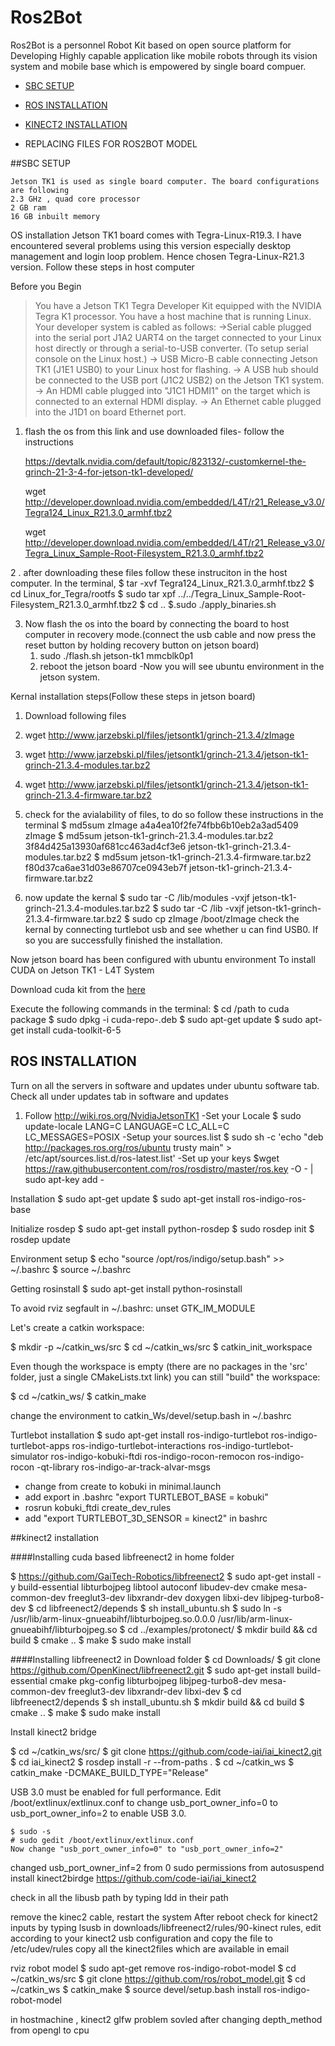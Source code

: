 # Ros2Bot 

Ros2Bot is a personnel Robot Kit based on open source platform for Developing Highly capable application like mobile robots through its vision system and mobile base which is empowered by single board compuer.

- [SBC SETUP](#sbc-setup)

- [ROS INSTALLATION](#ros-installation)

- [KINECT2 INSTALLATION](#kinect2-installation)

- REPLACING FILES FOR ROS2BOT MODEL

##SBC SETUP

	Jetson TK1 is used as single board computer. The board configurations are following
	2.3 GHz , quad core processor
	2 GB ram
	16 GB inbuilt memory

OS installation
	Jetson TK1 board comes with Tegra-Linux-R19.3. I have encountered several problems using this version especially desktop management and login loop problem. Hence chosen Tegra-Linux-R21.3 version.
Follow these steps in host computer


Before you Begin
> You have a Jetson TK1 Tegra Developer Kit equipped with the NVIDIA Tegra K1 processor.
> You have a host machine that is running Linux.
> Your developer system is cabled as follows:
	->Serial cable plugged into the serial port J1A2 UART4 on the target connected to your Linux host directly or through a serial-to-USB converter. (To setup serial console on the Linux host.)
	-> USB Micro-B cable connecting Jetson TK1 (J1E1 USB0) to your Linux host for flashing.
	-> A USB hub should be connected to the USB port (J1C2 USB2) on the Jetson TK1 system.
	-> An HDMI cable plugged into "J1C1 HDMI1" on the target which is connected to an external HDMI display.
	-> An Ethernet cable plugged into the J1D1 on board Ethernet port.


1. flash the os from this link and use downloaded files- follow the instructions

   https://devtalk.nvidia.com/default/topic/823132/-customkernel-the-grinch-21-3-4-for-jetson-tk1-developed/

   wget http://developer.download.nvidia.com/embedded/L4T/r21_Release_v3.0/Tegra124_Linux_R21.3.0_armhf.tbz2

   wget http://developer.download.nvidia.com/embedded/L4T/r21_Release_v3.0/Tegra_Linux_Sample-Root-Filesystem_R21.3.0_armhf.tbz2

2 . after downloading these files follow these instruciton in the host computer. In the terminal,
	$ tar -xvf Tegra124_Linux_R21.3.0_armhf.tbz2
	$ cd Linux_for_Tegra/rootfs
	$ sudo tar xpf ../../Tegra_Linux_Sample-Root-Filesystem_R21.3.0_armhf.tbz2
	$ cd ..
	$.sudo ./apply_binaries.sh

3. Now flash the os into the board by connecting the board to host computer in recovery mode.(connect the usb cable and now press the reset button by holding recovery button on jetson board)
	1. sudo ./flash.sh jetson-tk1 mmcblk0p1
	2. reboot the jetson board 
-Now you will see ubuntu environment in the jetson system.

Kernal installation steps(Follow these steps in jetson board)
1. Download following files
  1. wget http://www.jarzebski.pl/files/jetsontk1/grinch-21.3.4/zImage
  2. wget http://www.jarzebski.pl/files/jetsontk1/grinch-21.3.4/jetson-tk1-grinch-21.3.4-modules.tar.bz2
  3. wget http://www.jarzebski.pl/files/jetsontk1/grinch-21.3.4/jetson-tk1-grinch-21.3.4-firmware.tar.bz2
  
2. check for the avialability of files, to do so follow these instructions in the terminal
	$ md5sum zImage 
  	a4a4ea10f2fe74fbb6b10eb2a3ad5409  zImage
	$ md5sum jetson-tk1-grinch-21.3.4-modules.tar.bz2 
 	  3f84d425a13930af681cc463ad4cf3e6  jetson-tk1-grinch-21.3.4-modules.tar.bz2
	$ md5sum jetson-tk1-grinch-21.3.4-firmware.tar.bz2
 	  f80d37ca6ae31d03e86707ce0943eb7f  jetson-tk1-grinch-21.3.4-firmware.tar.bz2


3. now update the kernal
	$ sudo tar -C /lib/modules -vxjf jetson-tk1-grinch-21.3.4-modules.tar.bz2
	$ sudo tar -C /lib -vxjf jetson-tk1-grinch-21.3.4-firmware.tar.bz2
	$ sudo cp zImage /boot/zImage
      check the kernal by connecting turtlebot usb and see whether u can find USB0. If so you are successfully finished the installation.


Now jetson board has been configured with ubuntu environment
To install CUDA on Jetson TK1 - L4T System


Download cuda kit from the [here](http://developer.download.nvidia.com/embedded/L4T/r21_Release_v3.0/cuda-repo-l4t-r21.3-6-5-prod_6.5-42_armhf.deb)

Execute the following commands in the terminal:
  $ cd /path to cuda package
  $ sudo dpkg -i cuda-repo-<distro>_<version>_<architecture>.deb
  $ sudo apt-get update
  $ sudo apt-get install cuda-toolkit-6-5


## ROS INSTALLATION

Turn on all the servers in software and updates under ubuntu software tab. Check all under updates tab in software and updates
1. Follow
	http://wiki.ros.org/NvidiaJetsonTK1
-Set your Locale
	$ sudo update-locale LANG=C LANGUAGE=C LC_ALL=C LC_MESSAGES=POSIX
-Setup your sources.list
	$ sudo sh -c 'echo "deb http://packages.ros.org/ros/ubuntu trusty main" > /etc/apt/sources.list.d/ros-latest.list'
-Set up your keys
	$wget https://raw.githubusercontent.com/ros/rosdistro/master/ros.key -O - | sudo apt-key add -

Installation
	$ sudo apt-get update
	$ sudo apt-get install ros-indigo-ros-base

Initialize rosdep
	$ sudo apt-get install python-rosdep
	$ sudo rosdep init
	$ rosdep update

Environment setup
	$ echo "source /opt/ros/indigo/setup.bash" >> ~/.bashrc
	$ source ~/.bashrc

Getting rosinstall
	$ sudo apt-get install python-rosinstall

To avoid rviz segfault 
in ~/.bashrc:
	unset GTK_IM_MODULE

Let's create a catkin workspace:

$ mkdir -p ~/catkin_ws/src
$ cd ~/catkin_ws/src
$ catkin_init_workspace

Even though the workspace is empty (there are no packages in the 'src' folder, just a single CMakeLists.txt link) you can still "build" the workspace:

$ cd ~/catkin_ws/
$ catkin_make

change the environment to catkin_Ws/devel/setup.bash in ~/.bashrc

Turtlebot installation
$ sudo apt-get install ros-indigo-turtlebot ros-indigo-turtlebot-apps ros-indigo-turtlebot-interactions ros-indigo-turtlebot-simulator ros-indigo-kobuki-ftdi ros-indigo-rocon-remocon ros-indigo-rocon -qt-library ros-indigo-ar-track-alvar-msgs
- change from create to kobuki in minimal.launch
- add export in .bashrc "export TURTLEBOT_BASE = kobuki"
- rosrun kobuki_ftdi create_dev_rules 
- add "export TURTLEBOT_3D_SENSOR = kinect2" in bashrc

##kinect2 installation

####Installing cuda based libfreenect2 in home folder

$ https://github.com/GaiTech-Robotics/libfreenect2
$ sudo apt-get install -y build-essential libturbojpeg libtool autoconf libudev-dev cmake mesa-common-dev freeglut3-dev libxrandr-dev doxygen libxi-dev libjpeg-turbo8-dev
$ cd libfreenect2/depends
$ sh install_ubuntu.sh
$ sudo ln -s /usr/lib/arm-linux-gnueabihf/libturbojpeg.so.0.0.0 /usr/lib/arm-linux-gnueabihf/libturbojpeg.so
$ cd ../examples/protonect/
$ mkdir build && cd build
$ cmake ..
$ make 
$ sudo make install

####Installing libfreenect2 in Download folder
$ cd Downloads/
$ git clone https://github.com/OpenKinect/libfreenect2.git
$ sudo apt-get install build-essential cmake pkg-config libturbojpeg libjpeg-turbo8-dev mesa-common-dev freeglut3-dev libxrandr-dev libxi-dev
$ cd libfreenect2/depends
$ sh install_ubuntu.sh
$ mkdir build && cd build
$ cmake ..
$ make
$ sudo make install

Install kinect2 bridge

$ cd ~/catkin_ws/src/
$ git clone https://github.com/code-iai/iai_kinect2.git
$ cd iai_kinect2
$ rosdep install -r --from-paths .
$ cd ~/catkin_ws
$ catkin_make -DCMAKE_BUILD_TYPE="Release"

USB 3.0 must be enabled for full performance. Edit /boot/extlinux/extlinux.conf to change usb_port_owner_info=0 to usb_port_owner_info=2 to enable USB 3.0.

	$ sudo -s
	# sudo gedit /boot/extlinux/extlinux.conf
	Now change "usb_port_owner_info=0" to "usb_port_owner_info=2"

changed usb_port_owner_inf=2 from 0
sudo permissions from autosuspend
install kinect2birdge
https://github.com/code-iai/iai_kinect2


check in all the libusb path by typing ldd in their path 

remove the kinec2 cable, restart the system
After reboot  check for kinect2 inputs by typing lsusb
in downloads/libfreenect2/rules/90-kinect rules, edit according to your kinect2 usb configuration and copy the file to /etc/udev/rules
copy all the kinect2files which are available in email

rviz robot model
$ sudo apt-get remove ros-indigo-robot-model
$ cd ~/catkin_ws/src
$ git clone https://github.com/ros/robot_model.git
$ cd ~/catkin_ws
$ catkin_make
$ source devel/setup.bash
install ros-indigo-robot-model


in hostmachine , kinect2 glfw problem sovled after changing depth_method from opengl to cpu
